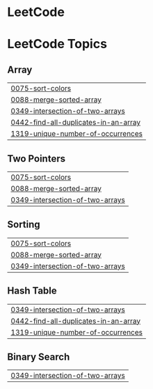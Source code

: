 # LeetCode
<!---LeetCode Topics Start-->
# LeetCode Topics
## Array
|  |
| ------- |
| [0075-sort-colors](https://github.com/Mr-hamzuu/LeetCode/tree/master/0075-sort-colors) |
| [0088-merge-sorted-array](https://github.com/Mr-hamzuu/LeetCode/tree/master/0088-merge-sorted-array) |
| [0349-intersection-of-two-arrays](https://github.com/Mr-hamzuu/LeetCode/tree/master/0349-intersection-of-two-arrays) |
| [0442-find-all-duplicates-in-an-array](https://github.com/Mr-hamzuu/LeetCode/tree/master/0442-find-all-duplicates-in-an-array) |
| [1319-unique-number-of-occurrences](https://github.com/Mr-hamzuu/LeetCode/tree/master/1319-unique-number-of-occurrences) |
## Two Pointers
|  |
| ------- |
| [0075-sort-colors](https://github.com/Mr-hamzuu/LeetCode/tree/master/0075-sort-colors) |
| [0088-merge-sorted-array](https://github.com/Mr-hamzuu/LeetCode/tree/master/0088-merge-sorted-array) |
| [0349-intersection-of-two-arrays](https://github.com/Mr-hamzuu/LeetCode/tree/master/0349-intersection-of-two-arrays) |
## Sorting
|  |
| ------- |
| [0075-sort-colors](https://github.com/Mr-hamzuu/LeetCode/tree/master/0075-sort-colors) |
| [0088-merge-sorted-array](https://github.com/Mr-hamzuu/LeetCode/tree/master/0088-merge-sorted-array) |
| [0349-intersection-of-two-arrays](https://github.com/Mr-hamzuu/LeetCode/tree/master/0349-intersection-of-two-arrays) |
## Hash Table
|  |
| ------- |
| [0349-intersection-of-two-arrays](https://github.com/Mr-hamzuu/LeetCode/tree/master/0349-intersection-of-two-arrays) |
| [0442-find-all-duplicates-in-an-array](https://github.com/Mr-hamzuu/LeetCode/tree/master/0442-find-all-duplicates-in-an-array) |
| [1319-unique-number-of-occurrences](https://github.com/Mr-hamzuu/LeetCode/tree/master/1319-unique-number-of-occurrences) |
## Binary Search
|  |
| ------- |
| [0349-intersection-of-two-arrays](https://github.com/Mr-hamzuu/LeetCode/tree/master/0349-intersection-of-two-arrays) |
<!---LeetCode Topics End-->